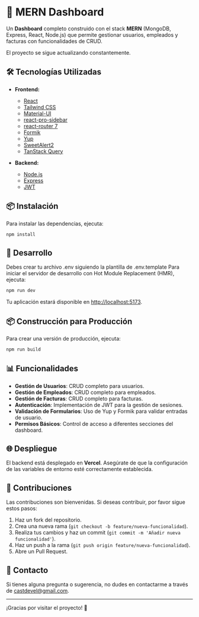 # 🚀 MERN Dashboard

Un **Dashboard** completo construido con el stack **MERN** (MongoDB, Express, React, Node.js) que permite gestionar usuarios, empleados y facturas con funcionalidades de CRUD.

El proyecto se sigue actualizando constantemente. 

## 🛠 Tecnologías Utilizadas

- **Frontend:**
  - [React](https://reactjs.org/)
  - [Tailwind CSS](https://tailwindcss.com/)
  - [Material-UI](https://mui.com/)
  - [react-pro-sidebar](https://github.com/azouaoui-med/react-pro-sidebar)
  - [react-router 7](https://reactrouter.com/)
  - [Formik](https://formik.org/)
  - [Yup](https://github.com/jquense/yup)
  - [SweetAlert2](https://sweetalert2.github.io/)
  - [TanStack Query](https://tanstack.com/query/latest)

- **Backend:**
  - [Node.js](https://nodejs.org/)
  - [Express](https://expressjs.com/)
  - [JWT](https://jwt.io/)

## 📦 Instalación

Para instalar las dependencias, ejecuta:

```bash
npm install
```

## 🚀 Desarrollo

Debes crear tu archivo .env siguiendo la plantilla de .env.template
Para iniciar el servidor de desarrollo con Hot Module Replacement (HMR), ejecuta:

```bash
npm run dev
```

Tu aplicación estará disponible en [http://localhost:5173](http://localhost:5173).

## 📦 Construcción para Producción

Para crear una versión de producción, ejecuta:

```bash
npm run build
```

## 📊 Funcionalidades

- **Gestión de Usuarios**: CRUD completo para usuarios.
- **Gestión de Empleados**: CRUD completo para empleados.
- **Gestión de Facturas**: CRUD completo para facturas.
- **Autenticación**: Implementación de JWT para la gestión de sesiones.
- **Validación de Formularios**: Uso de Yup y Formik para validar entradas de usuario.
- **Permisos Básicos**: Control de acceso a diferentes secciones del dashboard.

## 🌐 Despliegue

El backend está desplegado en **Vercel**. Asegúrate de que la configuración de las variables de entorno esté correctamente establecida.

## 📄 Contribuciones

Las contribuciones son bienvenidas. Si deseas contribuir, por favor sigue estos pasos:

1. Haz un fork del repositorio.
2. Crea una nueva rama (`git checkout -b feature/nueva-funcionalidad`).
3. Realiza tus cambios y haz un commit (`git commit -m 'Añadir nueva funcionalidad'`).
4. Haz un push a la rama (`git push origin feature/nueva-funcionalidad`).
5. Abre un Pull Request.

## 📧 Contacto

Si tienes alguna pregunta o sugerencia, no dudes en contactarme a través de [castdevel@gmail.com](mailto:castdevel@gmail.com).

---

¡Gracias por visitar el proyecto! 🚀
